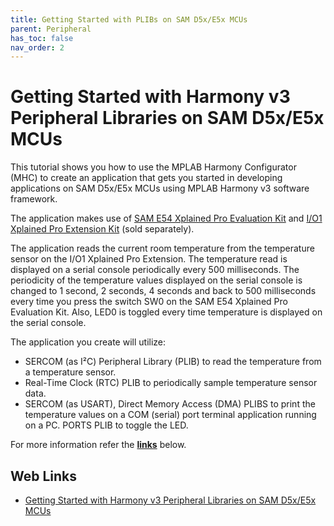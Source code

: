 ```yaml
---
title: Getting Started with PLIBs on SAM D5x/E5x MCUs
parent: Peripheral
has_toc: false
nav_order: 2
---
```


# Getting Started with Harmony v3 Peripheral Libraries on SAM D5x/E5x MCUs

This tutorial shows you how to use the MPLAB Harmony Configurator (MHC) to create an application that gets you started in developing applications on SAM D5x/E5x MCUs using MPLAB Harmony v3 software framework.

The application makes use of [SAM E54 Xplained Pro Evaluation Kit](https://www.microchip.com/DevelopmentTools/ProductDetails/ATSAME54-XPRO) and [I/O1 Xplained Pro Extension Kit](https://www.microchip.com/Developmenttools/ProductDetails/ATIO1-XPRO) (sold separately).

The application reads the current room temperature from the temperature sensor on the I/O1 Xplained Pro Extension. The temperature read is displayed on a serial console periodically every 500 milliseconds. The periodicity of the temperature values displayed on the serial console is changed to 1 second, 2 seconds, 4 seconds and back to 500 milliseconds every time you press the switch SW0 on the SAM E54 Xplained Pro Evaluation Kit. Also, LED0 is toggled every time temperature is displayed on the serial console.

The application you create will utilize:

- SERCOM (as I²C) Peripheral Library (PLIB) to read the temperature from a temperature sensor.
- Real-Time Clock (RTC) PLIB to periodically sample temperature sensor data.
- SERCOM (as USART), Direct Memory Access (DMA) PLIBS to print the temperature values on a COM (serial) port terminal application running on a PC.
PORTS PLIB to toggle the LED.

For more information refer the **[links](#Web-Links)** below.

## <a id="Web-Links"> </a> 
## Web Links

- [Getting Started with Harmony v3 Peripheral Libraries on SAM D5x/E5x MCUs](hhttps://microchipdeveloper.com/harmony3:same54-getting-started-training-module)